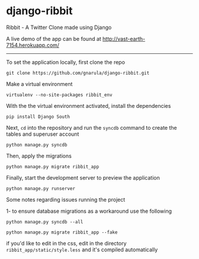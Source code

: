 django-ribbit
=============

Ribbit - A Twitter Clone made using Django

A live demo of the app can be found at http://vast-earth-7154.herokuapp.com/

***

To set the application locally, first clone the repo

```  
git clone https://github.com/gnarula/django-ribbit.git
```

Make a virtual environment

```
virtualenv --no-site-packages ribbit_env
```

With the the virtual environment activated, install the dependencies

```
pip install Django South
```

Next, `cd` into the repository and run the `syncdb` command to create the tables and superuser account

```
python manage.py syncdb
```

Then, apply the migrations

```
python manage.py migrate ribbit_app
```

Finally, start the development server to preview the application

```
python manage.py runserver
```

Some notes regarding issues running the project

1- to ensure database migrations as a workaround use the following

```
python manage.py syncdb --all
```

```
python manage.py migrate ribbit_app --fake
```
if you'd like to edit in the css, edit in the directory `ribbit_app/static/style.less` and it's compiled automatically
